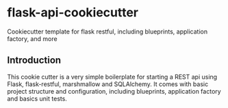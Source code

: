 # flask-api-cookiecutter

Cookiecutter template for flask restful, including blueprints, application factory, and more

## Introduction

This cookie cutter is a very simple boilerplate for starting a REST api using Flask, flask-restful, marshmallow and SQLAlchemy.
It comes with basic project structure and configuration, including blueprints, application factory and basics unit tests.
